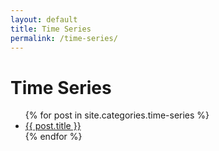 ```yaml
---
layout: default
title: Time Series
permalink: /time-series/
---
```


# Time Series

<ul>
  {% for post in site.categories.time-series %}
    <li><a href="{{ post.url | relative_url }}">{{ post.title }}</a></li>
  {% endfor %}
</ul>
